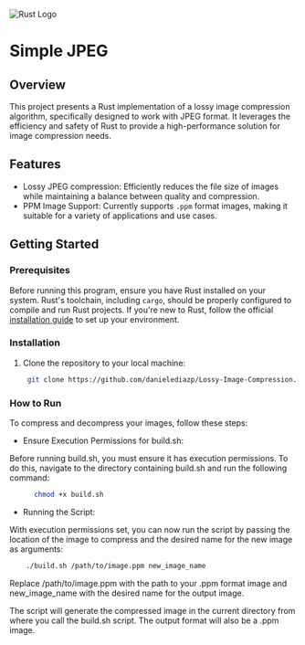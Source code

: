 ![Rust Logo](https://www.rust-lang.org/static/images/rust-logo-blk.svg)

# Simple JPEG

## Overview
This project presents a Rust implementation of a lossy image compression algorithm, specifically designed to work with JPEG format. It leverages the efficiency and safety of Rust to provide a high-performance solution for image compression needs.

## Features
- Lossy JPEG compression: Efficiently reduces the file size of images while maintaining a balance between quality and compression.
- PPM Image Support: Currently supports `.ppm` format images, making it suitable for a variety of applications and use cases.

## Getting Started

### Prerequisites
Before running this program, ensure you have Rust installed on your system. Rust's toolchain, including `cargo`, should be properly configured to compile and run Rust projects. If you're new to Rust, follow the official [installation guide](https://www.rust-lang.org/tools/install) to set up your environment.


### Installation 
1. Clone the repository to your local machine:
     ```sh
      git clone https://github.com/danielediazp/Lossy-Image-Compression.git
    ```

### How to Run
To compress and decompress your images, follow these steps:

* Ensure Execution Permissions for build.sh:

Before running build.sh, you must ensure it has execution permissions. To do this, navigate to the directory containing build.sh and run the following command:
```sh
      chmod +x build.sh
```

* Running the Script:

With execution permissions set, you can now run the script by passing the location of the image to compress and the desired name for the new image as arguments:
```sh
    ./build.sh /path/to/image.ppm new_image_name
   ```

Replace /path/to/image.ppm with the path to your .ppm format image and new_image_name with the desired name for the output image.

The script will generate the compressed image in the current directory from where you call the build.sh script. The output format will also be a .ppm image.

